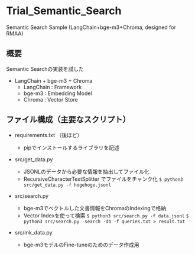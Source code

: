 # Trial_Semantic_Search
Semantic Search Sample (LangChain+bge-m3+Chroma, designed for RMAA)

## 概要
Semantic Searchの実装を試した
* LangChain + bge-m3 + Chroma
  * LangChain : Framework
  * bge-m3 : Embedding Model
  * Chroma : Vector Store


## ファイル構成（主要なスクリプト）
* requirements.txt （後ほど）
  * pipでインストールするライブラリを記述
 
* src/get_data.py
  * JSONLのデータから必要な情報を抽出してファイル化
  * RecursiveCharacterTextSplitter でファイルをチャンク化
`$ python3 src/get_data.py -f hogehoge.jsonl`

* src/search.py
  * bge-m3でベクトルした文書情報をChromaのIndexingで格納
  * Vector Indexを使って検索
`$ python3 src/search.py -f data.jsonl`
`$ python3 src/search.py -search -db -f queries.txt > result.txt`

* src/mk_data.py
  * bge-m3モデルのFine-tuneのためのデータ作成用





